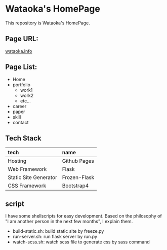 # Wataoka's HomePage
This repository is Wataoka's HomePage.

## Page URL:
[wataoka.info](wataoka.info)

## Page List:

- Home
- portfolio
  - work1
  - work2
  - etc...
- career
- paper
- skill
- contact

## Tech Stack
|tech|name|
|:--|:--|
|Hosting| Github Pages|
|Web Framework|Flask|
|Static Site Generator|Frozen-Flask|
|CSS Framework|Bootstrap4|

## script
I have some shellscripts for easy development. Based on the philosophy of "I am another person in the next few months", I explain them.

- build-static.sh: build static site by freeze.py
- run-server.sh: run flask server by run.py
- watch-scss.sh: watch scss file to generate css by sass command